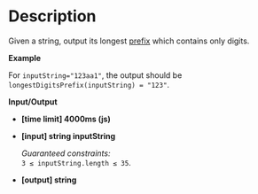 # Description
Given a string, output its longest [prefix](keyword://string-prefix) which contains only digits.

**Example**

For `inputString="123aa1"`, the output should be  
`longestDigitsPrefix(inputString) = "123"`.

**Input/Output**

*   **[time limit] 4000ms (js)**

*   **[input] string inputString**

    _Guaranteed constraints:_  
    `3 ≤ inputString.length ≤ 35`.

*   **[output] string**